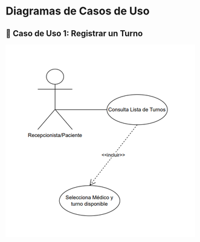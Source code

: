 # **Diagramas de Casos de Uso**

## 📌 Caso de Uso 1: Registrar un Turno<br>

![Diagrama de Clases - SISTUR](https://github.com/abartomioli/SistemaGestionTurnos/blob/main/CasosdeUso/RegistrarunTurno.png?raw=true)
